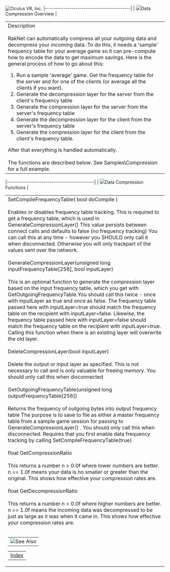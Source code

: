<span style="background-color: rgb(255, 255, 255);">![Oculus VR, Inc.](RakNet_Icon_Final-copy.jpg)</span>
|------------------------------------------|
| ![](spacer.gif)Data Compression Overview |

<table>
<colgroup>
<col width="100%" />
</colgroup>
<tbody>
<tr class="odd">
<td align="left"><span class="RakNetBlueHeader">Description </span><br /><br /> RakNet can automatically compress all your outgoing data and decompress your incoming data. To do this, it needs a 'sample' frequency table for your average game so it can pre-compute how to encode the data to get maximum savings. Here is the general process of how to go about this:
<ol>
<li>Run a sample 'average' game. Get the frequency table for the server and for one of the clients (or average all the clients if you want).</li>
<li>Generate the decompression layer for the server from the client's frequency table</li>
<li>Generate the compression layer for the server from the server's frequency table</li>
<li>Generate the decompression layer for the client from the server's frequency table</li>
<li>Generate the compression layer for the client from the client's frequency table.</li>
</ol>
After that everything is handled automatically.<br /><br /> The functions are described below. See Samples\Compression for a full example.</td>
</tr>
</tbody>
</table>

|-------------------------------------------|
| ![](spacer.gif)Data Compression Functions |

<table>
<colgroup>
<col width="100%" />
</colgroup>
<tbody>
<tr class="odd">
<td align="left"><span class="RakNetCode">SetCompileFrequencyTable( bool doCompile )</span><br /><br /> Enables or disables frequency table tracking. This is required to get a frequency table, which is used in GenerateCompressionLayer() This value persists between connect calls and defaults to false (no frequency tracking) You can call this at any time - however you SHOULD only call it when disconnected. Otherwise you will only trackpart of the values sent over the network.<br /><br /> <span class="RakNetCode">GenerateCompressionLayer(unsigned long inputFrequencyTable[256], bool inputLayer)</span><br /><br /> This is an optional function to generate the compression layer based on the input frequency table, which you get with GetOutgoingFrequencyTable.You should call this twice - once with inputLayer as true and once as false. The frequency table passed here with inputLayer=true should match the frequency table on the recipient with inputLayer=false. Likewise, the frequency table passed here with inputLayer=false should match the frequency table on the recipient with inputLayer=true. Calling this function when there is an existing layer will overwrite the old layer.<br /><br /> <span class="RakNetCode">DeleteCompressionLayer(bool inputLayer)<br /> </span><br /> Delete the output or input layer as specified. This is not necessary to call and is only valuable for freeing memory. You should only call this when disconnected<br /><br /> <span class="RakNetCode">GetOutgoingFrequencyTable(unsigned long outputFrequencyTable[256]) </span><br /><br /> Returns the frequency of outgoing bytes into output frequency table The purpose is to save to file as either a master frequency table from a sample game session for passing to GenerateCompressionLayer() . You should only call this when disconnected. Requires that you first enable data frequency tracking by calling SetCompileFrequencyTable(true)<br /><br /> <span class="RakNetCode">float GetCompressionRatio </span><br /><br /> This returns a number n &gt; 0.0f where lower numbers are better. n == 1.0f means your data is no smaller or greater than the original. This shows how effective your compression rates are.<br /><br /> <span class="RakNetCode">float GetDecompressionRatio </span><br /><br /> This returns a number n &gt; 0.0f where higher numbers are better. n == 1.0f means the incoming data was decompressed to be just as large as it was when it came in. This shows how effective your compression rates are.<br /><br />
<table>
<tbody>
<tr class="odd">
<td align="left"><img src="spacer.gif" />See Also</td>
</tr>
</tbody>
</table>
<table>
<tbody>
<tr class="odd">
<td align="left"><a href="index.html">Index</a><br /></td>
</tr>
</tbody>
</table></td>
</tr>
</tbody>
</table>
